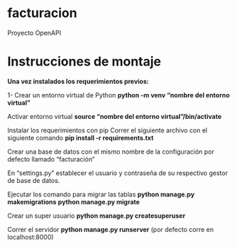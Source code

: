 # facturacion
Proyecto OpenAPI


# Instrucciones de montaje


**Una vez instalados los requerimientos previos:** 


1- Crear un entorno virtual de Python 
**python -m venv “nombre del entorno virtual”** 


Activar entorno virtual 
**source “nombre del entorno virtual”/bin/activate** 


Instalar los requerimientos con pip
Correr el siguiente archivo con el siguiente comando 
**pip install -r requirements.txt** 


Crear una base de datos con el mismo nombre de la configuración por defecto llamado “facturación” 


En “settings.py” establecer el usuario y contraseña de su respectivo gestor de base de datos. 


Ejecutar los comando para migrar las tablas 
**python manage.py makemigrations** 
**python manage.py migrate** 


Crear un super usuario 
**python manage.py createsuperuser** 


Correr el servidor 
**python manage.py runserver** (por defecto corre en localhost:8000)
